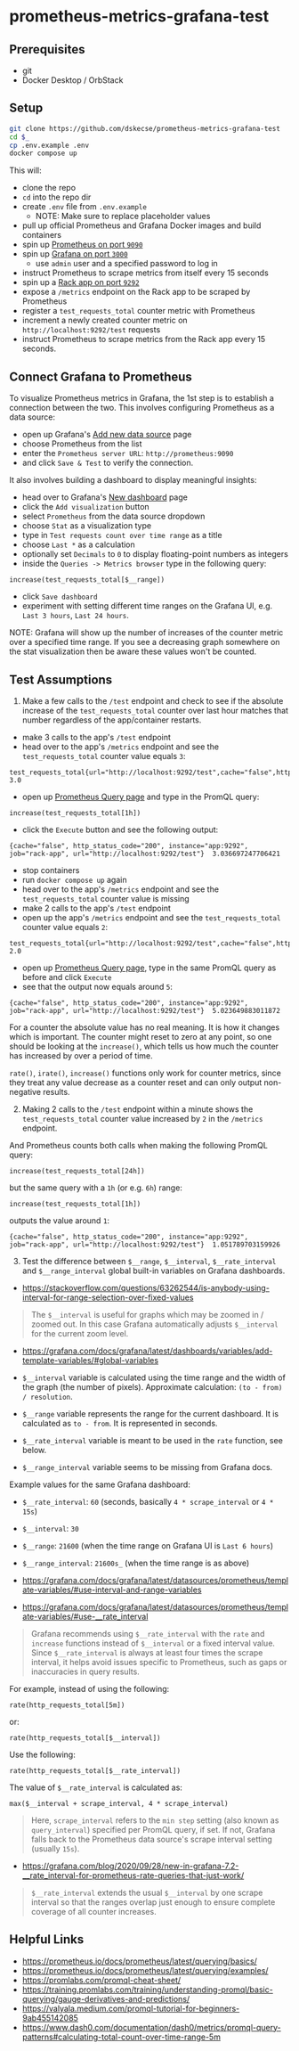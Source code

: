 # prometheus-metrics-grafana-test

## Prerequisites

* git
* Docker Desktop / OrbStack

## Setup

```sh
git clone https://github.com/dskecse/prometheus-metrics-grafana-test
cd $_
cp .env.example .env
docker compose up
```

This will:

* clone the repo
* `cd` into the repo dir
* create `.env` file from `.env.example`
  * NOTE: Make sure to replace placeholder values
* pull up official Prometheus and Grafana Docker images and build containers
* spin up [Prometheus on port `9090`](http://localhost:9090/)
* spin up [Grafana on port `3000`](http://localhost:3000/)
  * use `admin` user and a specified password to log in
* instruct Prometheus to scrape metrics from itself every 15 seconds
* spin up a [Rack app on port `9292`](http://localhost:9292/)
* expose a `/metrics` endpoint on the Rack app to be scraped by Prometheus
* register a `test_requests_total` counter metric with Prometheus
* increment a newly created counter metric on `http://localhost:9292/test` requests
* instruct Prometheus to scrape metrics from the Rack app every 15 seconds.

## Connect Grafana to Prometheus

To visualize Prometheus metrics in Grafana, the 1st step is to establish a connection between the two.
This involves configuring Prometheus as a data source:

* open up Grafana's [Add new data source](http://localhost:3000/connections/datasources/new) page
* choose Prometheus from the list
* enter the `Prometheus server URL`: `http://prometheus:9090`
* and click `Save & Test` to verify the connection.

It also involves building a dashboard to display meaningful insights:

* head over to Grafana's [New dashboard](http://localhost:3000/dashboard/new) page
* click the `Add visualization` button
* select `Prometheus` from the data source dropdown
* choose `Stat` as a visualization type
* type in `Test requests count over time range` as a title
* choose `Last *` as a calculation
* optionally set `Decimals` to `0` to display floating-point numbers as integers
* inside the `Queries -> Metrics browser` type in the following query:
```
increase(test_requests_total[$__range])
```
* click `Save dashboard`
* experiment with setting different time ranges on the Grafana UI, e.g. `Last 3 hours`, `Last 24 hours`.

NOTE: Grafana will show up the number of increases of the counter metric over a specified time range.
If you see a decreasing graph somewhere on the stat visualization then be aware these values won't be counted.

## Test Assumptions

1. Make a few calls to the `/test` endpoint and check to see if the absolute increase of the `test_requests_total` counter over last hour matches that number regardless of the app/container restarts.

* make 3 calls to the app's `/test` endpoint
* head over to the app's `/metrics` endpoint and see the `test_requests_total` counter value equals `3`:
```
test_requests_total{url="http://localhost:9292/test",cache="false",http_status_code="200"} 3.0
```
* open up [Prometheus Query page](http://localhost:9090/query) and type in the PromQL query:
```
increase(test_requests_total[1h])
```
* click the `Execute` button and see the following output:
```
{cache="false", http_status_code="200", instance="app:9292", job="rack-app", url="http://localhost:9292/test"}	3.036697247706421
```
* stop containers
* run `docker compose up` again
* head over to the app's `/metrics` endpoint and see the `test_requests_total` counter value is missing
* make 2 calls to the app's `/test` endpoint
* open up the app's `/metrics` endpoint and see the `test_requests_total` counter value equals `2`:
```
test_requests_total{url="http://localhost:9292/test",cache="false",http_status_code="200"} 2.0
```
* open up [Prometheus Query page](http://localhost:9090/query), type in the same PromQL query as before and click `Execute`
* see that the output now equals around `5`:
```
{cache="false", http_status_code="200", instance="app:9292", job="rack-app", url="http://localhost:9292/test"}  5.023649883011872
```

For a counter the absolute value has no real meaning. It is how it changes which is important.
The counter might reset to zero at any point, so one should be looking at the `increase()`,
which tells us how much the counter has increased by over a period of time.

`rate()`, `irate()`, `increase()` functions only work for counter metrics,
since they treat any value decrease as a counter reset and can only output non-negative results.

2. Making 2 calls to the `/test` endpoint within a minute shows the `test_requests_total` counter value increased by `2` in the `/metrics` endpoint.

And Prometheus counts both calls when making the following PromQL query:
```
increase(test_requests_total[24h])
```

but the same query with a `1h` (or e.g. `6h`) range:
```
increase(test_requests_total[1h])
```

outputs the value around `1`:
```
{cache="false", http_status_code="200", instance="app:9292", job="rack-app", url="http://localhost:9292/test"}	1.051789703159926
```

3. Test the difference between `$__range`, `$__interval`, `$__rate_interval` and `$__range_interval` global built-in variables on Grafana dashboards.

* https://stackoverflow.com/questions/63262544/is-anybody-using-interval-for-range-selection-over-fixed-values

> The `$__interval` is useful for graphs which may be zoomed in / zoomed out.
> In this case Grafana automatically adjusts `$__interval` for the current zoom level.

* https://grafana.com/docs/grafana/latest/dashboards/variables/add-template-variables/#global-variables

* `$__interval` variable is calculated using the time range and the width of the graph (the number of pixels).
Approximate calculation: `(to - from) / resolution`.
* `$__range` variable represents the range for the current dashboard. It is calculated as `to - from`.
It is represented in seconds.
* `$__rate_interval` variable is meant to be used in the `rate` function, see below.
* `$__range_interval` variable seems to be missing from Grafana docs.

Example values for the same Grafana dashboard:

* `$__rate_interval`: `60` (seconds, basically `4 * scrape_interval` or `4 * 15s`)
* `$__interval`: `30`
* `$__range`: `21600` (when the time range on Grafana UI is `Last 6 hours`)
* `$__range_interval`: `21600s_` (when the time range is as above)

* https://grafana.com/docs/grafana/latest/datasources/prometheus/template-variables/#use-interval-and-range-variables
* https://grafana.com/docs/grafana/latest/datasources/prometheus/template-variables/#use-__rate_interval

> Grafana recommends using `$__rate_interval` with the `rate` and `increase` functions
> instead of `$__interval` or a fixed interval value. Since `$__rate_interval` is always
> at least four times the scrape interval, it helps avoid issues specific to Prometheus,
> such as gaps or inaccuracies in query results.

For example, instead of using the following:

```
rate(http_requests_total[5m])
```

or:

```
rate(http_requests_total[$__interval])
```

Use the following:

```
rate(http_requests_total[$__rate_interval])
```

The value of `$__rate_interval` is calculated as:

```
max($__interval + scrape_interval, 4 * scrape_interval)
```

> Here, `scrape_interval` refers to the `min step` setting (also known as `query_interval`)
> specified per PromQL query, if set. If not, Grafana falls back to the Prometheus data source's
> scrape interval setting (usually `15s`).

* https://grafana.com/blog/2020/09/28/new-in-grafana-7.2-__rate_interval-for-prometheus-rate-queries-that-just-work/

> `$__rate_interval` extends the usual `$__interval` by one scrape interval so that the ranges overlap just enough
> to ensure complete coverage of all counter increases.

## Helpful Links

* https://prometheus.io/docs/prometheus/latest/querying/basics/
* https://prometheus.io/docs/prometheus/latest/querying/examples/
* https://promlabs.com/promql-cheat-sheet/
* https://training.promlabs.com/training/understanding-promql/basic-querying/gauge-derivatives-and-predictions/
* https://valyala.medium.com/promql-tutorial-for-beginners-9ab455142085
* https://www.dash0.com/documentation/dash0/metrics/promql-query-patterns#calculating-total-count-over-time-range-5m
